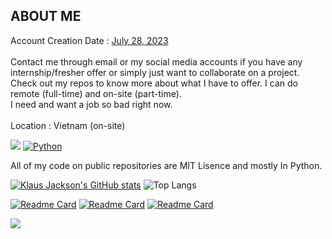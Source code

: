 ## ABOUT ME
Account Creation Date : [July 28, 2023](https://github.com/KlausJackson?tab=overview&from=2023-07-01&to=2023-07-31) <br>
<br>
Contact me through email or my social media accounts if you have any internship/fresher offer or simply just want to collaborate on a project. Check out my repos to know more about what I have to offer. I can do remote (full-time) and on-site (part-time). <br>
I need and want a job so bad right now. <br>
<br>
Location : Vietnam (on-site) <br>

![](https://img.shields.io/badge/License-MIT-blue.svg) [![Python](https://img.shields.io/badge/Python-3776AB?style=flat&logo=python&logoColor=white)](https://shields.io/) <br>

All of my code on public repositories are MIT Lisence and mostly In Python. <br>

[![Klaus Jackson's GitHub stats](https://github-readme-stats.vercel.app/api?username=KlausJackson&show_icons=true&hide=prs,contribs&theme=transparent&text_color=797ef6&rank_icon=percentile&show=discussions_started,discussions_answered)](https://github.com/anuraghazra/github-readme-stats)
![Top Langs](https://github-readme-stats.vercel.app/api/top-langs/?username=KlausJackson&layout=compact&show_icons=true&theme=transparent&text_color=797ef6)

[![Readme Card](https://github-readme-stats.vercel.app/api/pin/?username=KlausJackson&show_icons=true&theme=transparent&text_color=797ef6&repo=Student-Management-System)](https://github.com/KlausJackson/Student-Management-System)
[![Readme Card](https://github-readme-stats.vercel.app/api/pin/?username=KlausJackson&show_icons=true&theme=transparent&text_color=797ef6&repo=DataStructures_Algorithms)](https://github.com/KlausJackson/DataStructures_Algorithms)
[![Readme Card](https://github-readme-stats.vercel.app/api/pin/?username=KlausJackson&show_icons=true&theme=transparent&text_color=797ef6&repo=Chat-Room)](https://github.com/KlausJackson/Chat-Room)

![](https://github-profile-trophy.vercel.app/?username=KlausJackson&theme=radical&rank=S,C,A,B&no-frame=false&no-bg=true)

